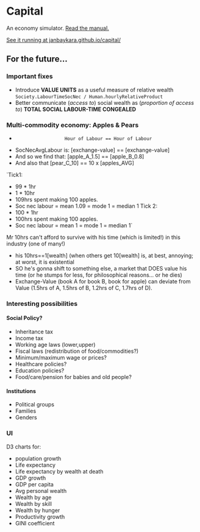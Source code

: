 # Capital
An economy simulator. [Read the manual.](https://archive.org/stream/KarlMarxCapitalVolumeIPenguinClassics/Karl%20Marx%2CCapital%20Volume%20I%20%28Penguin%20Classics%29#page/n125/mode/2up)

[See it running at janbaykara.github.io/capital/](https://janbaykara.github.io/capital/)

## For the future...

### Important fixes
- Introduce **VALUE UNITS** as a useful measure of relative wealth `Society.LabourTimeSocNec / Human.hourlyRelativeProduct`
- Better communicate (*access to*) social wealth as (*proportion of access to*) **TOTAL SOCIAL LABOUR-TIME CONGEALED**

### Multi-commodity economy: Apples & Pears
-						Hour of Labour == Hour of Labour
- SocNecAvgLabour is: [exchange-value] == [exchange-value]
- And so we find that:   [apple_A_1.5] == [apple_B_0.8]
- And also that 		 [pear_C_10] == 10 x [apples_AVG]

`Tick1:
- 99 * 1hr
- 1 * 10hr
- 109hrs spent making 100 apples.
- Soc nec labour = mean   1.09
			   	 = mode   1
			   	 = median 1
Tick 2:
- 100 * 1hr
- 100hrs spent making 100 apples.
- Soc nec labour = mean   1
			   	 = mode   1
			   	 = median 1`

Mr 10hrs can't afford to survive with his time (which is limited!) in this industry (one of many!)
- his 10hrs==1[wealth] (when others get 10[wealth] is, at best, annoying; at worst, it is existential
- SO he's gonna shift to something else, a market that DOES value his time (or he stumps for less, for philosophical reasons... or he dies)
- Exchange-Value (book A for book B, book for apple) can deviate from Value (1.5hrs of A, 1.5hrs of B, 1.2hrs of C, 1.7hrs of D).

### Interesting possibilities

#### Social Policy?
- Inheritance tax
- Income tax
- Working age laws (lower,upper)
- Fiscal laws (redistribution of food/commodities?)
- Minimum/maximum wage or prices?
- Healthcare policies?
- Education policies?
- Food/care/pension for babies and old people?

#### Institutions
- Political groups
- Families
- Genders

### UI
D3 charts for:
- population growth
- Life expectancy
- Life expectancy by wealth at death
- GDP growth
- GDP per capita
- Avg personal wealth
- Wealth by age
- Wealth by skill
- Wealth by hunger
- Productivity growth
- GINI coefficient
